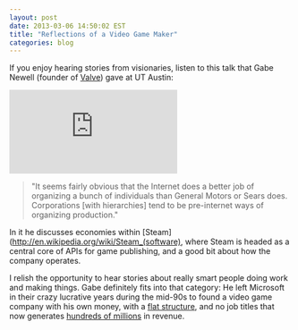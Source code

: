 ```yaml
---
layout: post
date: 2013-03-06 14:50:02 EST
title: "Reflections of a Video Game Maker"
categories: blog
---
```


If you enjoy hearing stories from visionaries, listen to this talk that Gabe Newell (founder of [Valve](http://en.wikipedia.org/wiki/Valve_Corporation)) gave at UT Austin:

<div class="embed">
<iframe src="http://www.youtube.com/embed/t8QEOBgLBQU?rel=0" frameborder="0" allowfullscreen></iframe>
</div>

>"It seems fairly obvious that the Internet does a better job of organizing a bunch of individuals than General Motors or Sears does. Corporations [with hierarchies] tend to be pre-internet ways of organizing production."

In it he discusses economies within [Steam](http://en.wikipedia.org/wiki/Steam_(software), where Steam is headed as a central core of APIs for game publishing, and a good bit about how the company operates.

I relish the opportunity to hear stories about really smart people doing work and making things. Gabe definitely fits into that category: He left Microsoft in their crazy lucrative years during the mid-90s to found a video game company with his own money, with a [flat structure](http://en.wikipedia.org/wiki/Valve_Corporation#Organizational_structure), and no job titles that now generates [hundreds of millions](http://www.gamesindustry.biz/articles/2012-09-27-nexon-and-ncsoft-reported-in-talks-to-buy-valve) in revenue.